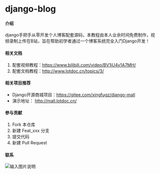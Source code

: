 # django-blog

#### 介绍
django手把手从零开发个人博客配套源码，本教程由本人业余时间免费制作，视频录制上传在B站，旨在帮助初学者通过一个博客系统完全入门Django开发！

#### 相关文档

1.  配套视频教程：https://www.bilibili.com/video/BV1iU4y1A7MH/
2.  配套文档教程：http://www.lotdoc.cn/topics/3/

#### 相关项目推荐

- Django开源商城项目：https://gitee.com/xingfugz/django-mall
- 演示地址： http://mall.lotdoc.cn/

#### 参与贡献

1.  Fork 本仓库
2.  新建 Feat_xxx 分支
3.  提交代码
4.  新建 Pull Request

#### 联系

![输入图片说明](https://images.gitee.com/uploads/images/2021/1028/103843_2bf6f95a_2333816.png "屏幕截图.png")
